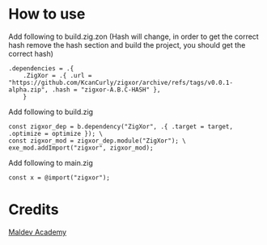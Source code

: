 # How to use

Add following to build.zig.zon (Hash will change, in order to get the correct hash remove the hash section and build the project, you should get the correct hash)

```zig
.dependencies = .{
    .ZigXor = .{ .url = "https://github.com/KcanCurly/zigxor/archive/refs/tags/v0.0.1-alpha.zip", .hash = "zigxor-A.B.C-HASH" },
    }
```

Add following to build.zig

```zig
const zigxor_dep = b.dependency("ZigXor", .{ .target = target, .optimize = optimize }); \
const zigxor_mod = zigxor_dep.module("ZigXor"); \
exe_mod.addImport("zigxor", zigxor_mod); 
```

Add following to main.zig

```zig
const x = @import("zigxor");
```

# Credits
[Maldev Academy](https://maldevacademy.com/)